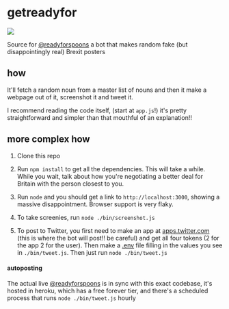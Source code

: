# getreadyfor

<img src="https://pbs.twimg.com/media/EHfga7kW4AIsO_5.jpg:large"/>

Source for <a href="https://twitter.com/readyforspoons">@readyforspoons</a> a bot that makes random fake (but disappointingly real) Brexit posters

## how

It'll fetch a random noun from a master list of nouns and then it make a webpage out of it, screenshot it and tweet it.

I recommend reading the code itself, (start at `app.js`!) it's pretty straightforward and simpler than that mouthful of an explanation!!

## more complex how

1. Clone this repo

2. Run `npm install` to get all the dependencies. This will take a while. While you wait, talk about how you're negotiating a better deal for Britain with the person closest to you.

3. Run `node` and you should get a link to `http://localhost:3000`, showing a massive disappointment. Browser support is very flaky.

4. To take screenies, run `node ./bin/screenshot.js`

5. To post to Twitter, you first need to make an app at <a href="apps.twitter.com">apps.twitter.com</a> (this is where the bot will post!! be careful) and get all four tokens (2 for the app 2 for the user). Then make a <a href="https://github.com/motdotla/dotenv">.env</a> file filling in the values you see in `./bin/tweet.js`. Then just run `node ./bin/tweet.js`

#### autoposting

The actual live <a href="https://twitter.com/readyforspoons">@readyforspoons</a> is in sync with this exact codebase, it's hosted in heroku, which has a free forever tier, and there's a scheduled process that runs `node ./bin/tweet.js` hourly
